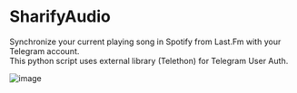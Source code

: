 # SharifyAudio

Synchronize your current playing song in Spotify from Last.Fm with your Telegram account.<br>
This python script uses external library (Telethon) for Telegram User Auth.<br>

![image](https://i.ibb.co/bvT1Mr3/Screenshot.jpg)
